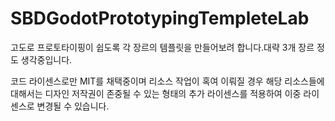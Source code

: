# SBDGodotPrototypingTempleteLab
고도로 프로토타이핑이 쉽도록 각 장르의 템플릿을 만들어보려 합니다.대략 3개 장르 정도 생각중입니다.

코드 라이센스로만 MIT를 채택중이며 리소스 작업이 혹여 이뤄질 경우 해당 리소스들에 대해서는 디자인 저작권이 존중될 수 있는 형태의 추가 라이센스를 적용하여 이중 라이센스로 변경될 수 있습니다.
